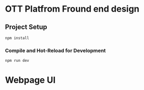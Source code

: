 # OTT Platfrom Fround end design
## Project Setup

```sh
npm install
```

### Compile and Hot-Reload for Development

```sh
npm run dev
```
# Webpage UI

<img hre="https://raw.githubusercontent.com/ShravaniMitkar/Vue-OTT-Platform/master/Project%20Information/img_1.png"/>
